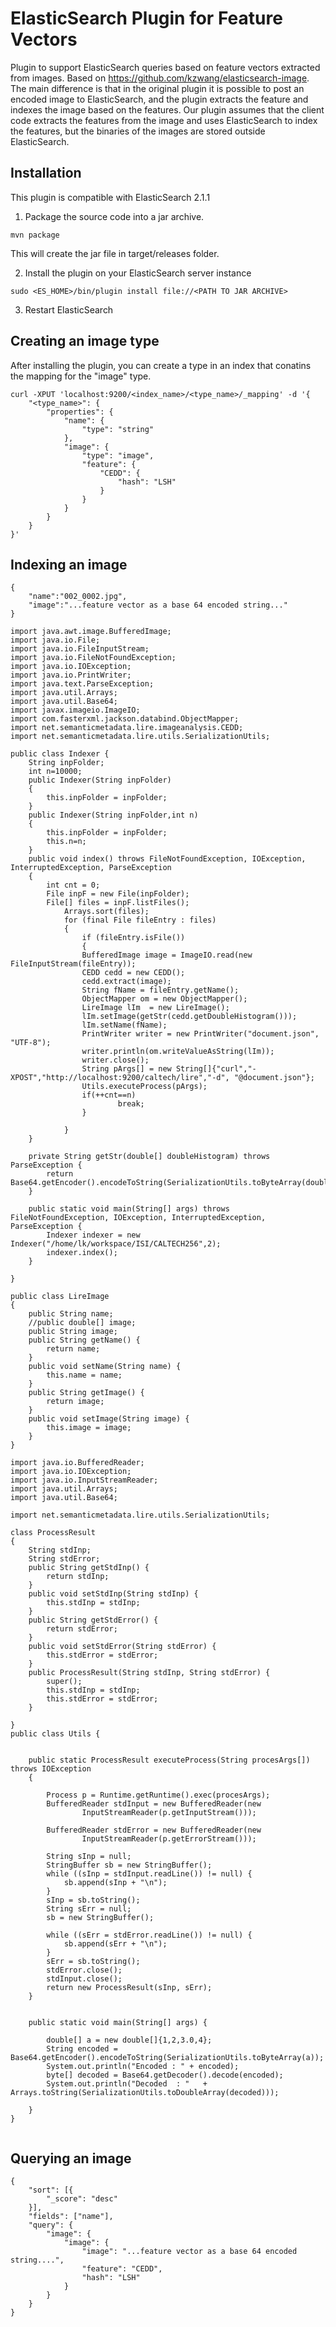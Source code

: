# ElasticSearch Plugin for Feature Vectors
Plugin to support ElasticSearch queries based on feature vectors extracted from images.
Based on https://github.com/kzwang/elasticsearch-image.
The main difference is that in the original plugin it is possible to post an encoded image to ElasticSearch, and the plugin extracts the feature and indexes the image based on the features.
Our plugin assumes that the client code extracts the features from the image and uses ElasticSearch to index the features, but the binaries of the images are stored outside ElasticSearch.

## Installation
This plugin is  compatible with ElasticSearch 2.1.1
1. Package the source code into a jar archive.
```
mvn package
```
This will create the jar file in target/releases folder.

2. Install the plugin on your ElasticSearch server instance
```
sudo <ES_HOME>/bin/plugin install file://<PATH TO JAR ARCHIVE>
```

3. Restart ElasticSearch

## Creating an image type
After installing the plugin, you can create a type in an index that conatins the mapping for the "image" type.
```
curl -XPUT 'localhost:9200/<index_name>/<type_name>/_mapping' -d '{
    "<type_name>": {
        "properties": {
            "name": {
                "type": "string"
            },
            "image": {
                "type": "image",
                "feature": {
                    "CEDD": {
                        "hash": "LSH"
                    }
                }
            }
        }
    }
}'
```

## Indexing an image
```
{
	"name":"002_0002.jpg",
	"image":"...feature vector as a base 64 encoded string..."
}
```

```
import java.awt.image.BufferedImage;
import java.io.File;
import java.io.FileInputStream;
import java.io.FileNotFoundException;
import java.io.IOException;
import java.io.PrintWriter;
import java.text.ParseException;
import java.util.Arrays;
import java.util.Base64;
import javax.imageio.ImageIO;
import com.fasterxml.jackson.databind.ObjectMapper;
import net.semanticmetadata.lire.imageanalysis.CEDD;
import net.semanticmetadata.lire.utils.SerializationUtils;

public class Indexer {
	String inpFolder;
	int n=10000;
	public Indexer(String inpFolder)
	{
		this.inpFolder = inpFolder;
	}
	public Indexer(String inpFolder,int n)
	{
		this.inpFolder = inpFolder;
		this.n=n;
	}
	public void index() throws FileNotFoundException, IOException, InterruptedException, ParseException
	{
		int cnt = 0;
		File inpF = new File(inpFolder);
		File[] files = inpF.listFiles();
	        Arrays.sort(files);
	        for (final File fileEntry : files) 
	        {
	            if (fileEntry.isFile()) 
	            {
		    	BufferedImage image = ImageIO.read(new FileInputStream(fileEntry));
		    	CEDD cedd = new CEDD();
		    	cedd.extract(image);
		    	String fName = fileEntry.getName();
		    	ObjectMapper om = new ObjectMapper();
		    	LireImage lIm  = new LireImage();
		    	lIm.setImage(getStr(cedd.getDoubleHistogram()));
		    	lIm.setName(fName);
		    	PrintWriter writer = new PrintWriter("document.json", "UTF-8");
				writer.println(om.writeValueAsString(lIm));
				writer.close();
				String pArgs[] = new String[]{"curl","-XPOST","http://localhost:9200/caltech/lire","-d", "@document.json"};
				Utils.executeProcess(pArgs);   
				if(++cnt==n)
			     		break;
	    		}
		
        	}
	}
	
	private String getStr(double[] doubleHistogram) throws ParseException {
		return Base64.getEncoder().encodeToString(SerializationUtils.toByteArray(doubleHistogram));
	}

	public static void main(String[] args) throws FileNotFoundException, IOException, InterruptedException, ParseException {
		Indexer indexer = new Indexer("/home/lk/workspace/ISI/CALTECH256",2);
		indexer.index();
	}
	
}
```

```
public class LireImage
{
	public String name;
	//public double[] image;
	public String image;
	public String getName() {
		return name;
	}
	public void setName(String name) {
		this.name = name;
	}
	public String getImage() {
		return image;
	}
	public void setImage(String image) {
		this.image = image;
	}
}

```

```
import java.io.BufferedReader;
import java.io.IOException;
import java.io.InputStreamReader;
import java.util.Arrays;
import java.util.Base64;

import net.semanticmetadata.lire.utils.SerializationUtils;

class ProcessResult
{
	String stdInp;
	String stdError;
	public String getStdInp() {
		return stdInp;
	}
	public void setStdInp(String stdInp) {
		this.stdInp = stdInp;
	}
	public String getStdError() {
		return stdError;
	}
	public void setStdError(String stdError) {
		this.stdError = stdError;
	}
	public ProcessResult(String stdInp, String stdError) {
		super();
		this.stdInp = stdInp;
		this.stdError = stdError;
	}
	
}
public class Utils {

	
	public static ProcessResult executeProcess(String procesArgs[]) throws IOException
	{
		
		Process p = Runtime.getRuntime().exec(procesArgs);
		BufferedReader stdInput = new BufferedReader(new 
				InputStreamReader(p.getInputStream()));

		BufferedReader stdError = new BufferedReader(new 
				InputStreamReader(p.getErrorStream()));
		
		String sInp = null;
		StringBuffer sb = new StringBuffer();
		while ((sInp = stdInput.readLine()) != null) {
		    sb.append(sInp + "\n");
		}
		sInp = sb.toString();
		String sErr = null;
		sb = new StringBuffer();
		
		while ((sErr = stdError.readLine()) != null) {
			sb.append(sErr + "\n");
		}
		sErr = sb.toString();
		stdError.close();
		stdInput.close();
		return new ProcessResult(sInp, sErr);
	}
	
	
	public static void main(String[] args) {
		
		double[] a = new double[]{1,2,3.0,4};
		String encoded =  Base64.getEncoder().encodeToString(SerializationUtils.toByteArray(a));
		System.out.println("Encoded : " + encoded);
		byte[] decoded = Base64.getDecoder().decode(encoded);
		System.out.println("Decoded  : "   + Arrays.toString(SerializationUtils.toDoubleArray(decoded)));
		
	}
}


```
## Querying an image
```
{
	"sort": [{
		"_score": "desc"
	}],
	"fields": ["name"],
	"query": {
		"image": {
			"image": {
				"image": "...feature vector as a base 64 encoded string....",
				"feature": "CEDD",
				"hash": "LSH"
			}
		}
	}
}
```


